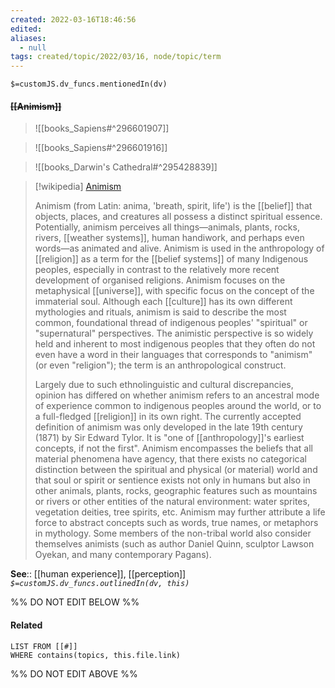 ```yaml
---
created: 2022-03-16T18:46:56 
edited: 
aliases:
  - null
tags: created/topic/2022/03/16, node/topic/term
---
```

`$=customJS.dv_funcs.mentionedIn(dv)`

#### <s class="topic-title">[[Animism]]</s>

> ![[books_Sapiens#^296601907]]

> ![[books_Sapiens#^296601916]]

> ![[books_Darwin's Cathedral#^295428839]]

> [!wikipedia] [Animism](https://en.wikipedia.org/wiki/Animism)
> 
> Animism (from Latin: anima, 'breath, spirit, life') is the [[belief]] that objects, places, and creatures all possess a distinct spiritual essence. Potentially, animism perceives all things—animals, plants, rocks, rivers, [[weather systems]], human handiwork, and perhaps even words—as animated and alive. Animism is used in the anthropology of [[religion]] as a term for the [[belief systems]] of many Indigenous peoples, especially in contrast to the relatively more recent development of organised religions. Animism focuses on the metaphysical [[universe]], with specific focus on the concept of the immaterial soul. Although each [[culture]] has its own different mythologies and rituals, animism is said to describe the most common, foundational thread of indigenous peoples' "spiritual" or "supernatural" perspectives. The animistic perspective is so widely held and inherent to most indigenous peoples that they often do not even have a word in their languages that corresponds to "animism" (or even "religion"); the term is an anthropological construct.
> 
> Largely due to such ethnolinguistic and cultural discrepancies, opinion has differed on whether animism refers to an ancestral mode of experience common to indigenous peoples around the world, or to a full-fledged [[religion]] in its own right. The currently accepted definition of animism was only developed in the late 19th century (1871) by Sir Edward Tylor. It is "one of [[anthropology]]'s earliest concepts, if not the first". Animism encompasses the beliefs that all material phenomena have agency, that there exists no categorical distinction between the spiritual and physical (or material) world and that soul or spirit or sentience exists not only in humans but also in other animals, plants, rocks, geographic features such as mountains or rivers or other entities of the natural environment: water sprites, vegetation deities, tree spirits, etc. Animism may further attribute a life force to abstract concepts such as words, true names, or metaphors in mythology. Some members of the non-tribal world also consider themselves animists (such as author Daniel Quinn, sculptor Lawson Oyekan, and many contemporary Pagans).
>

**See**:: [[human experience]], [[perception]]
*`$=customJS.dv_funcs.outlinedIn(dv, this)`*

%% DO NOT EDIT BELOW %%

#### Related 

```dataview
LIST FROM [[#]]
WHERE contains(topics, this.file.link)
```
%% DO NOT EDIT ABOVE %%
